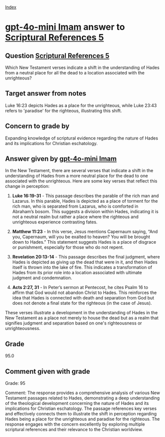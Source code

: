 
[Index](../../index.md)
# [gpt-4o-mini Imam](../../answering_models/gpt-4o-mini_Imam.md) answer to [Scriptural References 5](../../questions/Scriptural_References_5.md)

## Question [Scriptural References 5](../../questions/Scriptural_References_5.md)
Which New Testament verses indicate a shift in the understanding of Hades from a neutral place for all the dead to a location associated with the unrighteous?

## Target answer from notes
Luke 16:23 depicts Hades as a place for the unrighteous, while Luke 23:43 refers to 'paradise' for the righteous, illustrating this shift.

## Concern to grade by
Expanding knowledge of scriptural evidence regarding the nature of Hades and its implications for Christian eschatology.

## Answer given by [gpt-4o-mini Imam](../../answering_models/gpt-4o-mini_Imam.md)
In the New Testament, there are several verses that indicate a shift in the understanding of Hades from a more neutral place for the dead to one associated with the unrighteous. Here are some key verses that reflect this change in perception:

1. **Luke 16:19-31** - This passage describes the parable of the rich man and Lazarus. In this parable, Hades is depicted as a place of torment for the rich man, who is separated from Lazarus, who is comforted in Abraham’s bosom. This suggests a division within Hades, indicating it is not a neutral realm but rather a place where the righteous and unrighteous experience contrasting fates.

2. **Matthew 11:23** - In this verse, Jesus mentions Capernaum saying, “And you, Capernaum, will you be exalted to heaven? You will be brought down to Hades.” This statement suggests Hades is a place of disgrace or punishment, especially for those who do not repent.

3. **Revelation 20:13-14** - This passage describes the final judgment, where Hades is depicted as giving up the dead that were in it, and then Hades itself is thrown into the lake of fire. This indicates a transformation of Hades from its prior role into a location associated with ultimate judgment and condemnation.

4. **Acts 2:27, 31** - In Peter’s sermon at Pentecost, he cites Psalm 16 to affirm that God would not abandon Christ to Hades. This reinforces the idea that Hades is connected with death and separation from God but does not denote a final state for the righteous (in the case of Jesus).

These verses illustrate a development in the understanding of Hades in the New Testament as a place not merely to house the dead but as a realm that signifies judgment and separation based on one's righteousness or unrighteousness.

## Grade
95.0

## Comment given with grade
Grade: 95

Comment: The response provides a comprehensive analysis of various New Testament passages related to Hades, demonstrating a deep understanding of the theological development concerning the nature of Hades and its implications for Christian eschatology. The passage references key verses and effectively connects them to illustrate the shift in perception regarding Hades being a place for the unrighteous and paradise for the righteous. The response engages with the concern excellently by exploring multiple scriptural references and their relevance to the Christian worldview.
